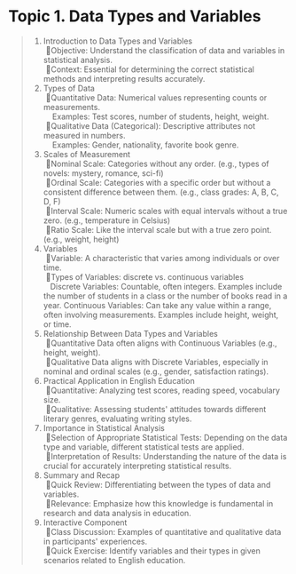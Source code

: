 # Topic 1. Data Types and Variables

> 1. Introduction to Data Types and Variables  
&nbsp;🔸Objective: Understand the classification of data and variables in statistical analysis.  
&nbsp;🔸Context: Essential for determining the correct statistical methods and interpreting results accurately.
> 2. Types of Data  
&nbsp;🔸Quantitative Data: Numerical values representing counts or measurements.  
&nbsp;&nbsp;&nbsp;   Examples: Test scores, number of students, height, weight.  
&nbsp;🔸Qualitative Data (Categorical): Descriptive attributes not measured in numbers.  
&nbsp;&nbsp;&nbsp;   Examples: Gender, nationality, favorite book genre.  
> 3. Scales of Measurement  
&nbsp;🔸Nominal Scale: Categories without any order. (e.g., types of novels: mystery, romance, sci-fi)  
&nbsp;🔸Ordinal Scale: Categories with a specific order but without a consistent difference between them. (e.g., class grades: A, B, C, D, F)  
&nbsp;🔸Interval Scale: Numeric scales with equal intervals without a true zero. (e.g., temperature in Celsius)  
&nbsp;🔸Ratio Scale: Like the interval scale but with a true zero point. (e.g., weight, height)  
> 4. Variables   
&nbsp;🔸Variable: A characteristic that varies among individuals or over time.  
&nbsp;🔸Types of Variables: discrete vs. continuous variables  
&nbsp;&nbsp;&nbsp;Discrete Variables: Countable, often integers. Examples include the number of students in a class or the number of books read in a year.
Continuous Variables: Can take any value within a range, often involving measurements. Examples include height, weight, or time.  
> 5. Relationship Between Data Types and Variables  
&nbsp;🔸Quantitative Data often aligns with Continuous Variables (e.g., height, weight).  
&nbsp;🔸Qualitative Data aligns with Discrete Variables, especially in nominal and ordinal scales (e.g., gender, satisfaction ratings).  
> 6. Practical Application in English Education  
&nbsp;🔸Quantitative: Analyzing test scores, reading speed, vocabulary size.  
&nbsp;🔸Qualitative: Assessing students' attitudes towards different literary genres, evaluating writing styles.  
> 7. Importance in Statistical Analysis  
&nbsp;🔸Selection of Appropriate Statistical Tests: Depending on the data type and variable, different statistical tests are applied.  
&nbsp;🔸Interpretation of Results: Understanding the nature of the data is crucial for accurately interpreting statistical results.  
> 8. Summary and Recap  
&nbsp;🔸Quick Review: Differentiating between the types of data and variables.  
&nbsp;🔸Relevance: Emphasize how this knowledge is fundamental in research and data analysis in education.  
> 9. Interactive Component  
&nbsp;🔸Class Discussion: Examples of quantitative and qualitative data in participants' experiences.  
&nbsp;🔸Quick Exercise: Identify variables and their types in given scenarios related to English education.  
